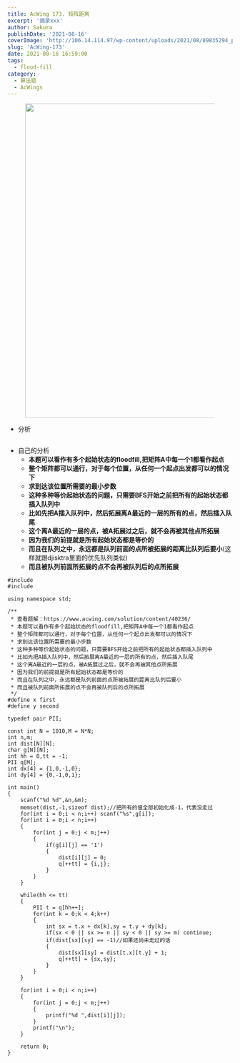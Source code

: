 ```yaml
---
title: AcWing 173. 矩阵距离
excerpt: '摘录xxx' 
author: Sakura
publishDate: '2021-08-16'
coverImage: 'http://106.14.114.97/wp-content/uploads/2021/08/89835294_p0_master1200-718x1024.jpg' 
slug: 'AcWing-173'
date: 2021-08-16 16:59:00
tags:
  - flood-fill
category:
  - 算法题
  - AcWings
---
```

<!-- wp:image {"id":93,"width":974,"height":704,"sizeSlug":"large","linkDestination":"none"} -->

<figure class="wp-block-image size-large is-resized"><img src="http://106.14.114.97/wp-content/uploads/2021/08/image-4-1024x740.png" alt="" class="wp-image-93" width="974" height="704"/></figure>
<!-- /wp:image -->

<!-- wp:list -->

<ul><li>分析</li></ul>
<!-- /wp:list -->

<!-- wp:image {"id":94,"sizeSlug":"large","linkDestination":"none"} -->

<figure class="wp-block-image size-large"><img src="http://106.14.114.97/wp-content/uploads/2021/08/image-5-1024x1022.png" alt="" class="wp-image-94"/></figure>
<!-- /wp:image -->

<!-- wp:list -->

<ul><li>自己的分析<ul><li><strong>本题可以看作有多个起始状态的floodfill,把矩阵A中每一个1都看作起点</strong></li><li><strong>整个矩阵都可以通行，对于每个位置，从任何一个起点出发都可以的情况下</strong></li><li><strong>求到达该位置所需要的最小步数</strong></li><li><strong>这种多种等价起始状态的问题，<span class="has-inline-color has-vivid-red-color">只需要BFS开始之前把所有的起始状态都插入队列中</span></strong></li><li><strong>比如先把A插入队列中，然后拓展离A最近的一层的所有的点，然后插入队尾</strong></li><li><strong>这个离A最近的一层的点，<span class="has-inline-color has-vivid-red-color">被A拓展过之后，就不会再被其他点所拓展</span></strong></li><li><strong>因为我们的前提就是所有起始状态都是等价的</strong></li><li><strong>而且在队列之中，<span class="has-inline-color has-vivid-red-color">永远都是队列前面的点所被拓展的距离比队列后要小</span></strong>(这样就跟djisktra里面的优先队列类似)</li><li><strong>而且被队列前面所拓展的点不会再被队列后的点所拓展</strong></li></ul></li></ul>
<!-- /wp:list -->

<!-- wp:code -->

<pre class="wp-block-code"><code>#include <iostream>
#include <cstring>

using namespace std;

/**
 * 查看题解：https://www.acwing.com/solution/content/40236/
 * 本题可以看作有多个起始状态的floodfill,把矩阵A中每一个1都看作起点
 * 整个矩阵都可以通行，对于每个位置，从任何一个起点出发都可以的情况下
 * 求到达该位置所需要的最小步数
 * 这种多种等价起始状态的问题，只需要BFS开始之前把所有的起始状态都插入队列中
 * 比如先把A插入队列中，然后拓展离A最近的一层的所有的点，然后插入队尾
 * 这个离A最近的一层的点，被A拓展过之后，就不会再被其他点所拓展
 * 因为我们的前提就是所有起始状态都是等价的
 * 而且在队列之中，永远都是队列前面的点所被拓展的距离比队列后要小
 * 而且被队列前面所拓展的点不会再被队列后的点所拓展
 */ 
#define x first
#define y second

typedef pair<int,int> PII;

const int N = 1010,M = N*N;
int n,m;
int dist[N][N];
char g[N][N];
int hh = 0,tt = -1;
PII q[M];
int dx[4] = {1,0,-1,0};
int dy[4] = {0,-1,0,1};

int main()
{
    scanf("%d %d",&n,&m);
    memset(dist,-1,sizeof dist);//把所有的值全部初始化成-1，代表没走过
    for(int i = 0;i < n;i++) scanf("%s",g[i]);
    for(int i = 0;i < n;i++)
    {
        for(int j = 0;j < m;j++)
        {
            if(g[i][j] == '1')
            {
                dist[i][j] = 0;
                q[++tt] = {i,j};
            }
        }
    }
  
    while(hh <= tt)
    {
        PII t = q[hh++];
        for(int k = 0;k < 4;k++)
        {
            int sx = t.x + dx[k],sy = t.y + dy[k];
            if(sx < 0 || sx >= n || sy < 0 || sy >= m) continue;
            if(dist[sx][sy] == -1)//如果还尚未走过的话
            {
                dist[sx][sy] = dist[t.x][t.y] + 1;
                q[++tt] = {sx,sy};
            }
        }
    }

    for(int i = 0;i < n;i++)
    {
        for(int j = 0;j < m;j++)
        {
            printf("%d ",dist[i][j]);
        }
        printf("\n");
    }
  
    return 0;
}</code></pre>

<!-- /wp:code -->
